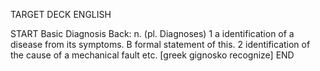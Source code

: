 TARGET DECK
ENGLISH

START
Basic
Diagnosis
Back: n. (pl. Diagnoses) 1 a identification of a disease from its symptoms. B formal statement of this. 2 identification of the cause of a mechanical fault etc. [greek gignosko recognize]
END
